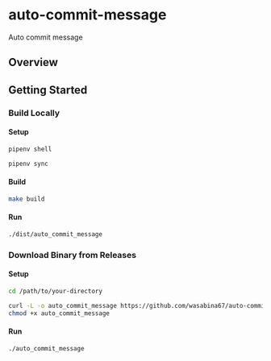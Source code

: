 # auto-commit-message
Auto commit message

## Overview

## Getting Started

### Build Locally

#### Setup

```bash
pipenv shell
```

```bash
pipenv sync
```

#### Build

```bash
make build
```

#### Run

```bash
./dist/auto_commit_message
```

### Download Binary from Releases

#### Setup

```bash
cd /path/to/your-directory
```

```bash
curl -L -o auto_commit_message https://github.com/wasabina67/auto-commit-message/releases/download/v0.1/auto_commit_message && \
chmod +x auto_commit_message
```

#### Run

```bash
./auto_commit_message
```
